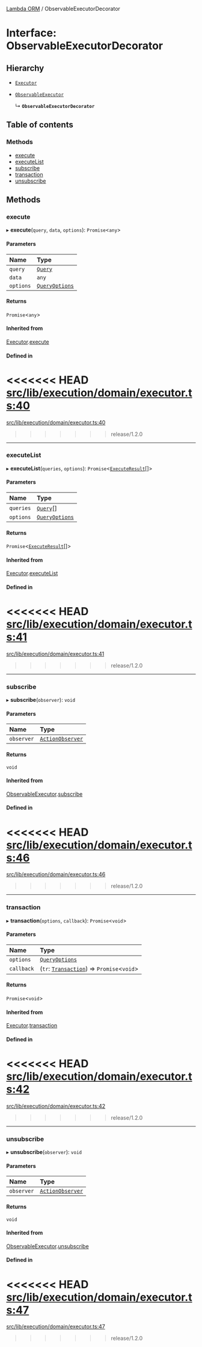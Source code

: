 [Lambda ORM](../README.md) / ObservableExecutorDecorator

# Interface: ObservableExecutorDecorator

## Hierarchy

- [`Executor`](Executor.md)

- [`ObservableExecutor`](ObservableExecutor.md)

  ↳ **`ObservableExecutorDecorator`**

## Table of contents

### Methods

- [execute](ObservableExecutorDecorator.md#execute)
- [executeList](ObservableExecutorDecorator.md#executelist)
- [subscribe](ObservableExecutorDecorator.md#subscribe)
- [transaction](ObservableExecutorDecorator.md#transaction)
- [unsubscribe](ObservableExecutorDecorator.md#unsubscribe)

## Methods

### execute

▸ **execute**(`query`, `data`, `options`): `Promise`\<`any`\>

#### Parameters

| Name | Type |
| :------ | :------ |
| `query` | [`Query`](../classes/Query.md) |
| `data` | `any` |
| `options` | [`QueryOptions`](QueryOptions.md) |

#### Returns

`Promise`\<`any`\>

#### Inherited from

[Executor](Executor.md).[execute](Executor.md#execute)

#### Defined in

<<<<<<< HEAD
[src/lib/execution/domain/executor.ts:40](https://github.com/lambda-orm/lambdaorm/blob/2f28c8f6/src/lib/execution/domain/executor.ts#L40)
=======
[src/lib/execution/domain/executor.ts:40](https://github.com/lambda-orm/lambdaorm/blob/73ae43da/src/lib/execution/domain/executor.ts#L40)
>>>>>>> release/1.2.0

___

### executeList

▸ **executeList**(`queries`, `options`): `Promise`\<[`ExecuteResult`](ExecuteResult.md)[]\>

#### Parameters

| Name | Type |
| :------ | :------ |
| `queries` | [`Query`](../classes/Query.md)[] |
| `options` | [`QueryOptions`](QueryOptions.md) |

#### Returns

`Promise`\<[`ExecuteResult`](ExecuteResult.md)[]\>

#### Inherited from

[Executor](Executor.md).[executeList](Executor.md#executelist)

#### Defined in

<<<<<<< HEAD
[src/lib/execution/domain/executor.ts:41](https://github.com/lambda-orm/lambdaorm/blob/2f28c8f6/src/lib/execution/domain/executor.ts#L41)
=======
[src/lib/execution/domain/executor.ts:41](https://github.com/lambda-orm/lambdaorm/blob/73ae43da/src/lib/execution/domain/executor.ts#L41)
>>>>>>> release/1.2.0

___

### subscribe

▸ **subscribe**(`observer`): `void`

#### Parameters

| Name | Type |
| :------ | :------ |
| `observer` | [`ActionObserver`](../classes/ActionObserver.md) |

#### Returns

`void`

#### Inherited from

[ObservableExecutor](ObservableExecutor.md).[subscribe](ObservableExecutor.md#subscribe)

#### Defined in

<<<<<<< HEAD
[src/lib/execution/domain/executor.ts:46](https://github.com/lambda-orm/lambdaorm/blob/2f28c8f6/src/lib/execution/domain/executor.ts#L46)
=======
[src/lib/execution/domain/executor.ts:46](https://github.com/lambda-orm/lambdaorm/blob/73ae43da/src/lib/execution/domain/executor.ts#L46)
>>>>>>> release/1.2.0

___

### transaction

▸ **transaction**(`options`, `callback`): `Promise`\<`void`\>

#### Parameters

| Name | Type |
| :------ | :------ |
| `options` | [`QueryOptions`](QueryOptions.md) |
| `callback` | (`tr`: [`Transaction`](../classes/Transaction.md)) => `Promise`\<`void`\> |

#### Returns

`Promise`\<`void`\>

#### Inherited from

[Executor](Executor.md).[transaction](Executor.md#transaction)

#### Defined in

<<<<<<< HEAD
[src/lib/execution/domain/executor.ts:42](https://github.com/lambda-orm/lambdaorm/blob/2f28c8f6/src/lib/execution/domain/executor.ts#L42)
=======
[src/lib/execution/domain/executor.ts:42](https://github.com/lambda-orm/lambdaorm/blob/73ae43da/src/lib/execution/domain/executor.ts#L42)
>>>>>>> release/1.2.0

___

### unsubscribe

▸ **unsubscribe**(`observer`): `void`

#### Parameters

| Name | Type |
| :------ | :------ |
| `observer` | [`ActionObserver`](../classes/ActionObserver.md) |

#### Returns

`void`

#### Inherited from

[ObservableExecutor](ObservableExecutor.md).[unsubscribe](ObservableExecutor.md#unsubscribe)

#### Defined in

<<<<<<< HEAD
[src/lib/execution/domain/executor.ts:47](https://github.com/lambda-orm/lambdaorm/blob/2f28c8f6/src/lib/execution/domain/executor.ts#L47)
=======
[src/lib/execution/domain/executor.ts:47](https://github.com/lambda-orm/lambdaorm/blob/73ae43da/src/lib/execution/domain/executor.ts#L47)
>>>>>>> release/1.2.0
